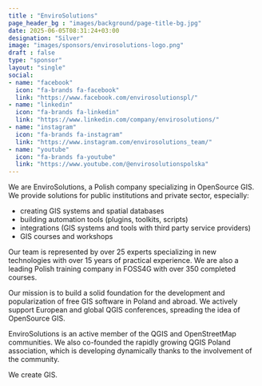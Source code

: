 ```yaml
---
title : "EnviroSolutions"
page_header_bg : "images/background/page-title-bg.jpg"
date: 2025-06-05T08:31:24+03:00
designation: "Silver"
image: "images/sponsors/envirosolutions-logo.png"
draft : false
type: "sponsor"
layout: "single"
social:
- name: "facebook"
  icon: "fa-brands fa-facebook"
  link: "https://www.facebook.com/envirosolutionspl/"
- name: "linkedin"
  icon: "fa-brands fa-linkedin"
  link: "https://www.linkedin.com/company/envirosolutions/"
- name: "instagram"
  icon: "fa-brands fa-instagram"
  link: "https://www.instagram.com/envirosolutions_team/"
- name: "youtube"
  icon: "fa-brands fa-youtube"
  link: "https://www.youtube.com/@envirosolutionspolska"
---
```


We are EnviroSolutions, a Polish company specializing in OpenSource GIS. We
provide solutions for public institutions and private sector, especially:
- creating GIS systems and spatial databases
- building automation tools (plugins, toolkits, scripts)
- integrations (GIS systems and tools with third party service providers)
- GIS courses and workshops

Our team is represented by over 25 experts specializing in new technologies
with over 15 years of practical experience. We are also a leading Polish
training company in FOSS4G with over 350 completed courses.

Our mission is to build a solid foundation for the development and
popularization of free GIS software in Poland and abroad. We actively
support European and global QGIS conferences, spreading the idea of
OpenSource GIS.

EnviroSolutions is an active member of the QGIS and OpenStreetMap communities.
We also co-founded the rapidly growing QGIS Poland association, which is
developing dynamically thanks to the involvement of the community.

We create GIS.
